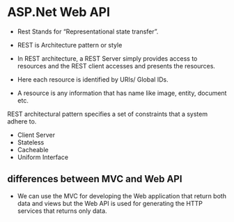 # ASP.Net Web API

- Rest Stands for “Representational state transfer”.

- REST is Architecture pattern or style

- In REST architecture, a REST Server simply provides access to resources and the REST client accesses and presents the resources.

- Here each resource is identified by URIs/ Global IDs.

- A resource is any information that has name like image, entity, document etc.

REST architectural pattern specifies a set of constraints that a system adhere to.
- Client Server
- Stateless
- Cacheable
- Uniform Interface

## differences between MVC and Web API

- We can use the MVC for developing the Web application that return both data and views but the Web API is used for generating the HTTP services that returns only data.